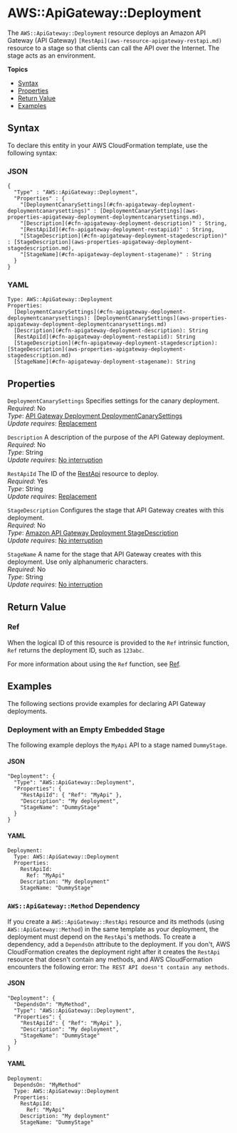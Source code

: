 # AWS::ApiGateway::Deployment<a name="aws-resource-apigateway-deployment"></a>

The `AWS::ApiGateway::Deployment` resource deploys an Amazon API Gateway \(API Gateway\) `[RestApi](aws-resource-apigateway-restapi.md)` resource to a stage so that clients can call the API over the Internet\. The stage acts as an environment\.

**Topics**
+ [Syntax](#aws-resource-apigateway-deployment-syntax)
+ [Properties](#w4ab1c21c10c42b9)
+ [Return Value](#w4ab1c21c10c42c11)
+ [Examples](#aws-resource-apigateway-deployment-examples)

## Syntax<a name="aws-resource-apigateway-deployment-syntax"></a>

To declare this entity in your AWS CloudFormation template, use the following syntax:

### JSON<a name="aws-resource-apigateway-deployment-syntax.json"></a>

```
{
  "Type" : "AWS::ApiGateway::Deployment",
  "Properties" : {
    "[DeploymentCanarySettings](#cfn-apigateway-deployment-deploymentcanarysettings)" : [DeploymentCanarySettings](aws-properties-apigateway-deployment-deploymentcanarysettings.md),
    "[Description](#cfn-apigateway-deployment-description)" : String,
    "[RestApiId](#cfn-apigateway-deployment-restapiid)" : String,
    "[StageDescription](#cfn-apigateway-deployment-stagedescription)" : [StageDescription](aws-properties-apigateway-deployment-stagedescription.md),
    "[StageName](#cfn-apigateway-deployment-stagename)" : String
  }
}
```

### YAML<a name="aws-resource-apigateway-deployment-syntax.yaml"></a>

```
Type: AWS::ApiGateway::Deployment
Properties:
  [DeploymentCanarySettings](#cfn-apigateway-deployment-deploymentcanarysettings): [DeploymentCanarySettings](aws-properties-apigateway-deployment-deploymentcanarysettings.md)
  [Description](#cfn-apigateway-deployment-description): String
  [RestApiId](#cfn-apigateway-deployment-restapiid): String
  [StageDescription](#cfn-apigateway-deployment-stagedescription): [StageDescription](aws-properties-apigateway-deployment-stagedescription.md)
  [StageName](#cfn-apigateway-deployment-stagename): String
```

## Properties<a name="w4ab1c21c10c42b9"></a>

`DeploymentCanarySettings`  <a name="cfn-apigateway-deployment-deploymentcanarysettings"></a>
Specifies settings for the canary deployment\.  
*Required*: No  
*Type*: [API Gateway Deployment DeploymentCanarySettings](aws-properties-apigateway-deployment-deploymentcanarysettings.md)  
*Update requires*: [Replacement](using-cfn-updating-stacks-update-behaviors.md#update-replacement)

`Description`  <a name="cfn-apigateway-deployment-description"></a>
A description of the purpose of the API Gateway deployment\.  
*Required*: No  
*Type*: String  
*Update requires*: [No interruption](using-cfn-updating-stacks-update-behaviors.md#update-no-interrupt)

`RestApiId`  <a name="cfn-apigateway-deployment-restapiid"></a>
The ID of the [RestApi](aws-resource-apigateway-restapi.md) resource to deploy\.  
*Required*: Yes  
*Type*: String  
*Update requires*: [Replacement](using-cfn-updating-stacks-update-behaviors.md#update-replacement)

`StageDescription`  <a name="cfn-apigateway-deployment-stagedescription"></a>
Configures the stage that API Gateway creates with this deployment\.  
*Required*: No  
*Type*: [Amazon API Gateway Deployment StageDescription](aws-properties-apigateway-deployment-stagedescription.md)  
*Update requires*: [No interruption](using-cfn-updating-stacks-update-behaviors.md#update-no-interrupt)

`StageName`  <a name="cfn-apigateway-deployment-stagename"></a>
A name for the stage that API Gateway creates with this deployment\. Use only alphanumeric characters\.  
*Required*: No  
*Type*: String  
*Update requires*: [No interruption](using-cfn-updating-stacks-update-behaviors.md#update-no-interrupt)

## Return Value<a name="w4ab1c21c10c42c11"></a>

### Ref<a name="w4ab1c21c10c42c11b2"></a>

When the logical ID of this resource is provided to the `Ref` intrinsic function, `Ref` returns the deployment ID, such as `123abc`\.

For more information about using the `Ref` function, see [Ref](intrinsic-function-reference-ref.md)\.

## Examples<a name="aws-resource-apigateway-deployment-examples"></a>

The following sections provide examples for declaring API Gateway deployments\.

### Deployment with an Empty Embedded Stage<a name="w4ab1c21c10c42c13b4"></a>

The following example deploys the `MyApi` API to a stage named `DummyStage`\.

#### JSON<a name="aws-resource-apigateway-deployment-example1.json"></a>

```
"Deployment": {
  "Type": "AWS::ApiGateway::Deployment",
  "Properties": {
    "RestApiId": { "Ref": "MyApi" },
    "Description": "My deployment",
    "StageName": "DummyStage"
  }
}
```

#### YAML<a name="aws-resource-apigateway-deployment-example1.yaml"></a>

```
Deployment: 
  Type: AWS::ApiGateway::Deployment
  Properties: 
    RestApiId: 
      Ref: "MyApi"
    Description: "My deployment"
    StageName: "DummyStage"
```

### `AWS::ApiGateway::Method` Dependency<a name="w4ab1c21c10c42c13b6"></a>

If you create a `AWS::ApiGateway::RestApi` resource and its methods \(using `AWS::ApiGateway::Method`\) in the same template as your deployment, the deployment must depend on the `RestApi`'s methods\. To create a dependency, add a `DependsOn` attribute to the deployment\. If you don't, AWS CloudFormation creates the deployment right after it creates the `RestApi` resource that doesn't contain any methods, and AWS CloudFormation encounters the following error: `The REST API doesn't contain any methods`\.

#### JSON<a name="aws-resource-apigateway-deployment-example2.json"></a>

```
"Deployment": {
  "DependsOn": "MyMethod",
  "Type": "AWS::ApiGateway::Deployment",
  "Properties": {
    "RestApiId": { "Ref": "MyApi" },
    "Description": "My deployment",
    "StageName": "DummyStage"
  }
}
```

#### YAML<a name="aws-resource-apigateway-deployment-example2.yaml"></a>

```
Deployment: 
  DependsOn: "MyMethod"
  Type: AWS::ApiGateway::Deployment
  Properties: 
    RestApiId: 
      Ref: "MyApi"
    Description: "My deployment"
    StageName: "DummyStage"
```